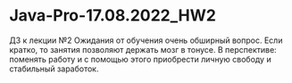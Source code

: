 # Java-Pro-17.08.2022_HW2
ДЗ к лекции №2
Ожидания от обучения очень обширный вопрос. Если 
кратко, то занятия позволяют держать мозг в тонусе.
В перспективе: поменять работу и с помощью этого 
приобрести личную свободу и стабильный заработок.